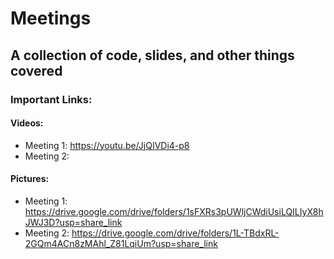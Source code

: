 # Meetings

## A collection of code, slides, and other things covered

### Important Links:

#### Videos:

- Meeting 1: https://youtu.be/JjQIVDi4-p8
- Meeting 2: 

#### Pictures:

- Meeting 1: https://drive.google.com/drive/folders/1sFXRs3pUWljCWdiUsiLQILIyX8hJWJ3D?usp=share_link
- Meeting 2: https://drive.google.com/drive/folders/1L-TBdxRL-2GQm4ACn8zMAhl_Z81LqiUm?usp=share_link